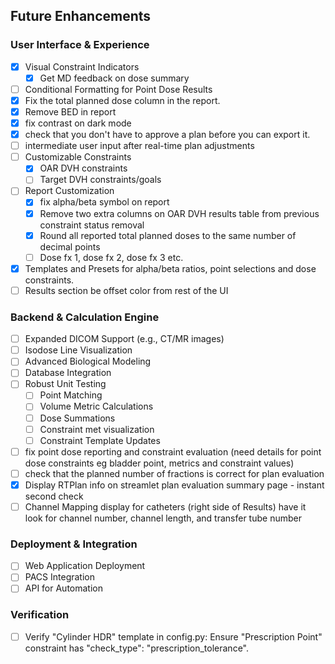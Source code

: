 ## Future Enhancements

### User Interface & Experience
- [x] Visual Constraint Indicators
    - [x] Get MD feedback on dose summary
- [ ] Conditional Formatting for Point Dose Results
- [x] Fix the total planned dose column in the report.
- [x] Remove BED in report
- [x] fix contrast on dark mode
- [x] check that you don't have to approve a plan before you can export it.
- [ ] intermediate user input after real-time plan adjustments
- [ ] Customizable Constraints
    - [x] OAR DVH constraints
    - [ ] Target DVH constraints/goals
- [ ] Report Customization
    - [x] fix alpha/beta symbol on report
    - [x] Remove two extra columns on OAR DVH results table from previous constraint status removal
    - [x] Round all reported total planned doses to the same number of decimal points
    - [ ] Dose fx 1, dose fx 2, dose fx 3 etc.
- [x] Templates and Presets for alpha/beta ratios, point selections and dose constraints.
- [ ] Results section be offset color from rest of the UI

### Backend & Calculation Engine
- [ ] Expanded DICOM Support (e.g., CT/MR images)
- [ ] Isodose Line Visualization
- [ ] Advanced Biological Modeling
- [ ] Database Integration
- [ ] Robust Unit Testing
    - [ ] Point Matching
    - [ ] Volume Metric Calculations
    - [ ] Dose Summations
    - [ ] Constraint met visualization
    - [ ] Constraint Template Updates
- [ ] fix point dose reporting and constraint evaluation (need details for point dose constraints eg bladder point, metrics and constraint values)
- [ ] check that the planned number of fractions is correct for plan evaluation
- [x] Display RTPlan info on streamlet plan evaluation summary page - instant second check
- [ ] Channel Mapping display for catheters (right side of Results) have it look for channel number, channel length, and transfer tube number

### Deployment & Integration
- [ ] Web Application Deployment
- [ ] PACS Integration
- [ ] API for Automation

### Verification
- [ ] Verify "Cylinder HDR" template in config.py: Ensure "Prescription Point" constraint has "check_type": "prescription_tolerance".
